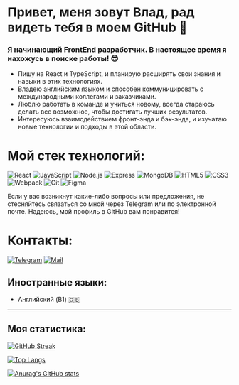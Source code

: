 # Привет, меня зовут Влад, рад видеть тебя в моем GitHub 👋

### Я начинающий FrontEnd разработчик. В настоящее время я нахожусь в поиске работы! 😎
* Пишу на React и TypeScript, и планирую расширять свои знания и навыки в этих технологиях.
* Владею английским языком и способен коммуницировать с международными коллегами и заказчиками.
* Люблю работать в команде и учиться новому, всегда стараюсь делать все возможное, чтобы достигать лучших результатов.
* Интересуюсь взаимодействием фронт-энда и бэк-энда, и изучатаю новые технологии и подходы в этой области.
  
# Мой стек технологий:
![React](https://img.shields.io/badge/-React-090909?style=for-the-badge&logo=React)
![JavaScript](https://img.shields.io/badge/-JavaScript-090909?style=for-the-badge&logo=JavaScript)
![Node.js](https://img.shields.io/badge/-Node.js-090909?style=for-the-badge&logo=Node.js)
![Express](https://img.shields.io/badge/-Express-090909?style=for-the-badge&logo=Express)
![MongoDB](https://img.shields.io/badge/-MongoDB-090909?style=for-the-badge&logo=MongoDB)
![HTML5](https://img.shields.io/badge/-HTML5-090909?style=for-the-badge&logo=HTML5)
![CSS3](https://img.shields.io/badge/-CSS3-090909?style=for-the-badge&logo=CSS3)
![Webpack](https://img.shields.io/badge/-Webpack-090909?style=for-the-badge&logo=Webpack)
![Git](https://img.shields.io/badge/-Git-090909?style=for-the-badge&logo=Git)
![Figma](https://img.shields.io/badge/-Figma-090909?style=for-the-badge&logo=Figma)

Если у вас возникнут какие-либо вопросы или предложения, не стесняйтесь связаться со мной через Telegram или по электронной почте. Надеюсь, мой профиль в GitHub вам понравится!

# Контакты:
[![Telegram](https://img.shields.io/badge/-Telegram-090909?style=for-the-badge&logo=Telegram)](https://t.me/vlad_barsukov)
[![Mail](https://img.shields.io/badge/Gmail-D14836?style=for-the-badge&logo=gmail&logoColor=white)](mailto:me@vladbarsukov.ru)

## Иностранные языки:
- Английский (B1) :uk:
___
## Моя статистика:
[![GitHub Streak](https://streak-stats.demolab.com/?user=vladbarsukov&theme=dark)](https://git.io/streak-stats)

[![Top Langs](https://github-readme-stats.vercel.app/api/top-langs/?username=vladbarsukov&layout=compact)](https://github.com/anuraghazra/github-readme-stats)

[![Anurag's GitHub stats](https://github-readme-stats.vercel.app/api?username=vladbarsukov)](https://github.com/anuraghazra/github-readme-stats)
<!--
**vladbarsukov/vladbarsukov** is a ✨ _special_ ✨ repository because its `README.md` (this file) appears on your GitHub profile.

Here are some ideas to get you started:

- 🔭 I’m currently working on ...
- 🌱 I’m currently learning ...
- 👯 I’m looking to collaborate on ...
- 🤔 I’m looking for help with ...
- 💬 Ask me about ...
- 📫 How to reach me: ...
- 😄 Pronouns: ...
- ⚡ Fun fact: ...
-->
